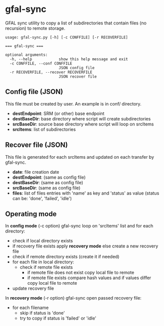 # gfal-sync
GFAL sync utility to copy a list of subdirectories that contain files (no recursion) to remote storage.

```
usage: gfal-sync.py [-h] [-c CONFFILE] [-r RECOVERFILE]

=== gfal-sync ===

optional arguments:
  -h, --help            show this help message and exit
  -c CONFFILE, --conf CONFFILE
                        JSON config file
  -r RECOVERFILE, --recover RECOVERFILE
                        JSON recover file
```

## Config file (JSON)

This file must be created by user. An example is in conf/ directory.

- **destEndpoint**: SRM (or other) base endpoint
- **destBaseDir**: base directory where script will create subdirectories
- **srcBaseDir**: source base directory where script will loop on srcItems
- **srcItems**: list of subdirectories

## Recover file (JSON)

This file is generated for each srcItems and updated on each transfer by gfal-sync.

- **date**: file creation date
- **destEndpoint**: (same as config file)
- **destBaseDir**: (same as config file)
- **srcBaseDir**: (same as config file)
- **files**: list of files entries with 'name' as key and 'status' as value
(status can be: 'done', 'failed', 'idle')

## Operating mode

In **config mode** (-c option) gfal-sync loop on 'srcItems' list and for each directory:
- check if local directory exists
- if recovery file exists apply **recovery mode** else create a new recovery file
- check if remote directory exists (create it if needed)
- for each file in local directory:
    - check if remote file exists
        - if remote file does not exist copy local file to remote
        - if remote file exists compare hash values and if values differ copy local file to remote
- update recovery file

In **recovery mode** (-r option) gfal-sync open passed recovery file:
- for each filename
    - skip if status is 'done'
    - try to copy if status is 'failed' or 'idle'




